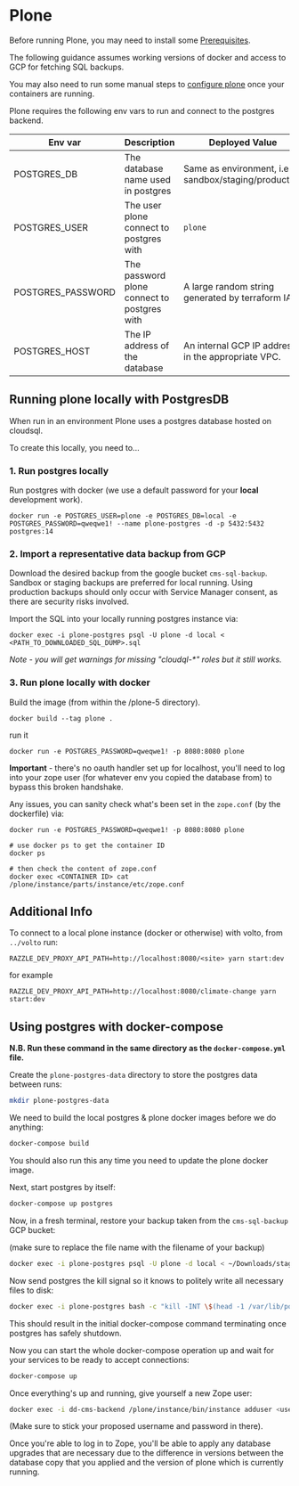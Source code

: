# Plone

Before running Plone, you may need to install some [Prerequisites](./plone.md#1-pre-requisites). 

The following guidance assumes working versions of docker and access to GCP for fetching SQL backups.

You may also need to run some manual steps to [configure plone](./plone.md#configure-plone) once your containers are running.

Plone requires the following env vars to run and connect to the postgres backend.

| Env var | Description | Deployed Value |
| --- | ---- | --- |
| POSTGRES_DB | The database name used in postgres | Same as environment, i.e sandbox/staging/production |
| POSTGRES_USER | The user plone connect to postgres with | `plone`|
| POSTGRES_PASSWORD | The password plone connect to postgres with | A large random string generated by terraform IAC |
| POSTGRES_HOST | The IP address of the database | An internal GCP IP address in the appropriate VPC. |

## Running plone locally with PostgresDB

When run in an environment Plone uses a postgres database hosted on cloudsql.

To create this locally, you need to...

### 1. Run postgres locally

Run postgres with docker (we use a default password for your **local** development work).

```
docker run -e POSTGRES_USER=plone -e POSTGRES_DB=local -e POSTGRES_PASSWORD=qweqwe1! --name plone-postgres -d -p 5432:5432 postgres:14
```

### 2. Import a representative data backup from GCP

Download the desired backup from the google bucket `cms-sql-backup`. Sandbox or staging backups are preferred for local running. Using production backups should only occur with Service Manager consent, as there are security risks involved.

Import the SQL into your locally running postgres instance via:

```
docker exec -i plone-postgres psql -U plone -d local < <PATH_TO_DOWNLOADED_SQL_DUMP>.sql
```

_Note - you will get warnings for missing "cloudql-*" roles but it still works._

### 3. Run plone locally with docker

Build the image (from within the /plone-5 directory).

```
docker build --tag plone .  
```

run it

```
docker run -e POSTGRES_PASSWORD=qweqwe1! -p 8080:8080 plone
```

**Important** - there's no oauth handler set up for localhost, you'll need to log into your zope user (for whatever env you copied the database from) to bypass this broken handshake.

Any issues, you can sanity check what's been set in the `zope.conf` (by the dockerfile) via:

```
docker run -e POSTGRES_PASSWORD=qweqwe1! -p 8080:8080 plone

# use docker ps to get the container ID
docker ps

# then check the content of zope.conf
docker exec <CONTAINER ID> cat /plone/instance/parts/instance/etc/zope.conf
```


## Additional Info

To connect to a local plone instance (docker or otherwise) with volto, from `../volto` run:

```
RAZZLE_DEV_PROXY_API_PATH=http://localhost:8080/<site> yarn start:dev
```

for example

```
RAZZLE_DEV_PROXY_API_PATH=http://localhost:8080/climate-change yarn start:dev
```

## Using postgres with docker-compose

**N.B. Run these command in the same directory as the `docker-compose.yml` file.**

Create the `plone-postgres-data` directory to store the postgres data between runs:

```bash
mkdir plone-postgres-data
```

We need to build the local postgres & plone docker images before we do anything:

```bash
docker-compose build
```

You should also run this any time you need to update the plone docker image.

Next, start postgres by itself:

```bash
docker-compose up postgres
```

Now, in a fresh terminal, restore your backup taken from the `cms-sql-backup` GCP bucket:

(make sure to replace the file name with the filename of your backup)

```bash
docker exec -i plone-postgres psql -U plone -d local < ~/Downloads/staging_staging_2023-01-24.sql
```

Now send postgres the kill signal so it knows to politely write all necessary files to disk:

```bash
docker exec -i plone-postgres bash -c "kill -INT \$(head -1 /var/lib/postgresql/data/postmaster.pid)"
```

This should result in the initial docker-compose command terminating once postgres has safely shutdown.

Now you can start the whole docker-compose operation up and wait for your services to be ready to accept connections:

```bash
docker-compose up
```

Once everything's up and running, give yourself a new Zope user:

```bash
docker exec -i dd-cms-backend /plone/instance/bin/instance adduser <username> <password>
```

(Make sure to stick your proposed username and password in there).

Once you're able to log in to Zope, you'll be able to apply any database upgrades that are necessary due to the difference in versions between the database copy that you applied and the version of plone which is currently running.
